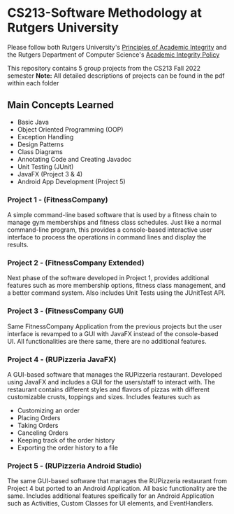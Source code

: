 # CS213-Software Methodology at Rutgers University
Please follow both Rutgers University's [Principles of Academic Integrity](http://academicintegrity.rutgers.edu/) and the Rutgers Department of Computer Science's [Academic Integrity Policy](https://www.cs.rutgers.edu/academic-integrity/introduction)

This repository contains 5 group projects from the CS213 Fall 2022 semester
**Note:** All detailed descriptions of projects can be found in the pdf within each folder

## Main Concepts Learned

* Basic Java
* Object Oriented Programming (OOP)
* Exception Handling
* Design Patterns
* Class Diagrams
* Annotating Code and Creating Javadoc
* Unit Testing (JUnit)
* JavaFX (Project 3 & 4)
* Android App Development (Project 5)

### Project 1 - (FitnessCompany)
A simple command-line based software that is used by a fitness chain to manage gym memberships and fitness class schedules.
Just like a normal command-line program, this provides a console-based interactive user interface to process the operations in command lines and display the results.

### Project 2 - (FitnessCompany Extended)
Next phase of the software developed in Project 1, provides additional features such as more membership options, fitness class management, and a better command system.
Also includes Unit Tests using the JUnitTest API.

### Project 3 - (FitnessCompany GUI)
Same FitnessCompany Application from the previous projects but the user interface is revamped to a GUI with JavaFX instead of the console-based UI.
All functionalities are there same, there are no additional features.

### Project 4 - (RUPizzeria JavaFX)
A GUI-based software that manages the RUPizzeria restaurant. Developed using JavaFX and includes a GUI for the users/staff to interact with.
The restaurant contains different styles and flavors of pizzas with different customizable crusts, toppings and sizes.
Includes features such as
* Customizing an order
* Placing Orders
* Taking Orders
* Canceling Orders
* Keeping track of the order history
* Exporting the order history to a file

### Project 5 - (RUPizzeria Android Studio)
The same GUI-based software that manages the RUPizzeria restaurant from Project 4 but ported to an Android Application. All basic functionality
are the same.
Includes additional features speifically for an Android Application such as Activities, Custom Classes for UI elements, and EventHandlers.

